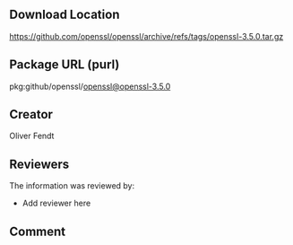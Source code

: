 ## Download Location

https://github.com/openssl/openssl/archive/refs/tags/openssl-3.5.0.tar.gz

## Package URL (purl)

pkg:github/openssl/openssl@openssl-3.5.0

## Creator

Oliver Fendt

## Reviewers

The information was reviewed by:

* Add reviewer here

## Comment

